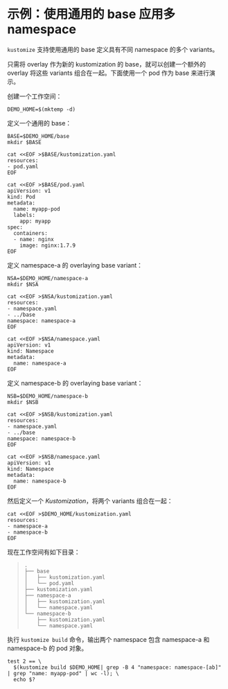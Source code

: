 # 示例：使用通用的 base 应用多 namespace

`kustomize` 支持使用通用的 base 定义具有不同 namespace 的多个 variants。

只需将 overlay 作为新的 kustomization 的 base，就可以创建一个额外的 overlay 将这些 variants 组合在一起。下面使用一个 pod 作为 base 来进行演示。

创建一个工作空间：

<!-- @makeWorkplace @testAgainstLatestRelease -->
```
DEMO_HOME=$(mktemp -d)
```

定义一个通用的 base：
<!-- @makeBase @testAgainstLatestRelease -->
```
BASE=$DEMO_HOME/base
mkdir $BASE

cat <<EOF >$BASE/kustomization.yaml
resources:
- pod.yaml
EOF

cat <<EOF >$BASE/pod.yaml
apiVersion: v1
kind: Pod
metadata:
  name: myapp-pod
  labels:
    app: myapp
spec:
  containers:
  - name: nginx
    image: nginx:1.7.9
EOF
```

定义 namespace-a 的 overlaying base variant：
<!-- @makeNamespaceA @testAgainstLatestRelease -->
```
NSA=$DEMO_HOME/namespace-a
mkdir $NSA

cat <<EOF >$NSA/kustomization.yaml
resources:
- namespace.yaml
- ../base
namespace: namespace-a
EOF

cat <<EOF >$NSA/namespace.yaml
apiVersion: v1
kind: Namespace
metadata:
  name: namespace-a
EOF
```

定义 namespace-b 的 overlaying base variant：
<!-- @makeNamespaceB @testAgainstLatestRelease -->
```
NSB=$DEMO_HOME/namespace-b
mkdir $NSB

cat <<EOF >$NSB/kustomization.yaml
resources:
- namespace.yaml
- ../base
namespace: namespace-b
EOF

cat <<EOF >$NSB/namespace.yaml
apiVersion: v1
kind: Namespace
metadata:
  name: namespace-b
EOF
```

然后定义一个 _Kustomization_，将两个 variants 组合在一起：
<!-- @makeTopLayer @testAgainstLatestRelease -->
```
cat <<EOF >$DEMO_HOME/kustomization.yaml
resources:
- namespace-a
- namespace-b
EOF
```

现在工作空间有如下目录：
> ```
> .
> ├── base
> │   ├── kustomization.yaml
> │   └── pod.yaml
> ├── kustomization.yaml
> ├── namespace-a
> │   ├── kustomization.yaml
> │   └── namespace.yaml
> └── namespace-b
>     ├── kustomization.yaml
>     └── namespace.yaml
> ```

执行 `kustomize build` 命令，输出两个 namespace 包含 namespace-a 和 namespace-b 的 pod 对象。

<!-- @confirmVariants @testAgainstLatestRelease -->
```
test 2 == \
  $(kustomize build $DEMO_HOME| grep -B 4 "namespace: namespace-[ab]" | grep "name: myapp-pod" | wc -l); \
  echo $?  
```
